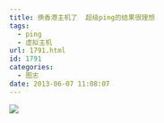 ```yaml
---
title: 换香港主机了  超级ping的结果很理想
tags:
  - ping
  - 虚拟主机
url: 1791.html
id: 1791
categories:
  - 图志
date: 2013-06-07 11:08:07
---
```


![](http://ww2.sinaimg.cn/large/6d1c4ea2gw1e5fe85ntdjj211w1d2k26.jpg)